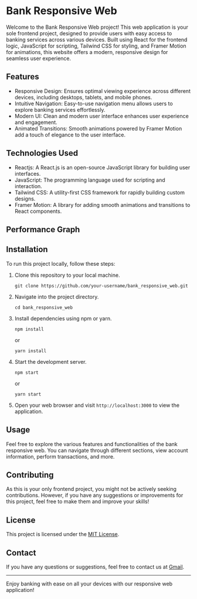 
# Bank Responsive Web

Welcome to the Bank Responsive Web project! This web application is your sole frontend project, designed to provide users with easy access to banking services across various devices. Built using React for the frontend logic, JavaScript for scripting, Tailwind CSS for styling, and Framer Motion for animations, this website offers a modern, responsive design for seamless user experience.

## Features

- Responsive Design: Ensures optimal viewing experience across different devices, including desktops, tablets, and mobile phones.
- Intuitive Navigation: Easy-to-use navigation menu allows users to explore banking services effortlessly.
- Modern UI: Clean and modern user interface enhances user experience and engagement.
- Animated Transitions: Smooth animations powered by Framer Motion add a touch of elegance to the user interface.

## Technologies Used

- Reactjs: A React.js is an open-source JavaScript library for building user interfaces.
- JavaScript: The programming language used for scripting and interaction.
- Tailwind CSS: A utility-first CSS framework for rapidly building custom designs.
- Framer Motion: A library for adding smooth animations and transitions to React components.

## Performance Graph



## Installation

To run this project locally, follow these steps:

1. Clone this repository to your local machine.
   ```
   git clone https://github.com/your-username/bank_responsive_web.git
   ```

2. Navigate into the project directory.
   ```
   cd bank_responsive_web
   ```

3. Install dependencies using npm or yarn.
   ```
   npm install
   ```
   or
   ```
   yarn install
   ```

4. Start the development server.
   ```
   npm start
   ```
   or
   ```
   yarn start
   ```

5. Open your web browser and visit `http://localhost:3000` to view the application.

## Usage

Feel free to explore the various features and functionalities of the bank responsive web. You can navigate through different sections, view account information, perform transactions, and more.

## Contributing

As this is your only frontend project, you might not be actively seeking contributions. However, if you have any suggestions or improvements for this project, feel free to make them and improve your skills!

## License

This project is licensed under the [MIT License](LICENSE).

## Contact

If you have any questions or suggestions, feel free to contact us at [Gmail](mailto:himanshuaman14@gmail.com).

---

Enjoy banking with ease on all your devices with our responsive web application!
